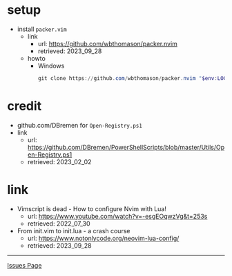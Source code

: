 # setup
- install ``packer.vim``
  - link
    - url: https://github.com/wbthomason/packer.nvim
    - retrieved: 2023_09_28
  - howto
    - Windows
      ```powershell
      git clone https://github.com/wbthomason/packer.nvim "$env:LOCALAPPDATA\nvim-data\site\pack\packer\start\packer.nvim"
      ```

# credit
- github.com/DBremen for ``Open-Registry.ps1``
- link
  - url: https://github.com/DBremen/PowerShellScripts/blob/master/Utils/Open-Registry.ps1
  - retrieved: 2023_02_02

# link
- Vimscript is dead - How to configure Nvim with Lua!
  - url: https://www.youtube.com/watch?v=-esgEOqwzVg&t=253s
  - retrieved: 2022_07_30
- From init.vim to init.lua - a crash course
  - url: https://www.notonlycode.org/neovim-lua-config/
  - retrieved: 2023_09_28

---
[Issues Page](./doc/issue.md)
